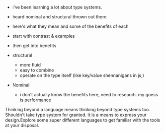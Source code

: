 
- i've been learning a lot about type systems. 
- heard nominal and structural thrown out there
- here's what they mean and some of the benefits of each


- start with contrast & examples
- then get into benefits


- structural
  - more fluid
  - easy to combine
  - operate on the type itself (like key/value shennanigans in js,)
- Nominal
  - i don't actually know the benefits here, need to research. my guess is performance


Thinking beyond a language means thinking beyond type systems too.
Shouldn't take type system for granted. It is a means to express your design.Explore some super different languages to get familiar with the tools at your disposal. 